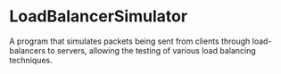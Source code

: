 # LoadBalancerSimulator

A program that simulates packets being sent from clients through load-balancers to servers, allowing the testing of various load balancing techniques. 